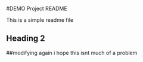 #DEMO Project README

This is a simple readme file

## Heading 2

##modifying again
i hope this isnt much of a problem